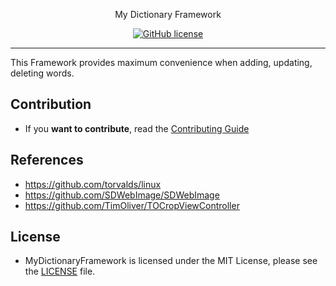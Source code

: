 <p align="center">
    My Dictionary Framework
</p>

<span align="center">

[![GitHub license](https://img.shields.io/badge/license-MIT-blue.svg)](https://raw.githubusercontent.com/dchproject/MyDictionaryFramework/main/LICENSE)
  
</span>

----------------

This Framework provides maximum convenience when adding, updating, deleting words.

## Contribution

- If you **want to contribute**, read the [Contributing Guide](https://github.com/dchproject/MyDictionaryFramework/blob/main/.github/CONTRIBUTING.md)

## References

- https://github.com/torvalds/linux
- https://github.com/SDWebImage/SDWebImage
- https://github.com/TimOliver/TOCropViewController

## License

- MyDictionaryFramework is licensed under the MIT License, please see the [LICENSE](LICENSE) file.

